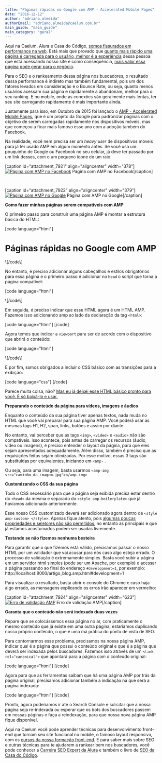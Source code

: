 ```yaml
---
title: "Páginas rápidas no Google com AMP - Accelerated Mobile Pages"
date: "2016-12-12"
author: "adriano.almeida"
authorEmail: "adriano.almeida@caelum.com.br"
main_guide: "main_guide"
main_category: "geral"
---
```


Aqui na Caelum, Alura e Casa do Código, [somos fissurados em performance na web](https://blog.caelum.com.br/performance-web-no-mundo-real-porque-o-site-do-alura-voa/). Está mais que provado que [quanto mais rápido uma página é carregada para o usuário, melhor é a experiência](https://blog.caelum.com.br/porque-voce-nao-deveria-ligar-para-o-tempo-do-onload-ou-as-metricas-que-importam-para-performance-real-na-web/) dessa pessoa que está acessando nosso site e como consequência, [mais valor essa página pode gerar para o negócio](https://blog.caelum.com.br/por-uma-web-mais-rapida-26-tecnicas-de-otimizacao-de-sites/).

Para o SEO e o rankeamento dessa página nos buscadores, o resultado dessa performance é indireto mas também fundamental, pois um dos fatores levados em consideração é o Bounce Rate, ou seja, quanto menos usuários acessam sua página e rapidamente a abandonam, melhor para o seu ranking. E no mobile, onde as conexões são geralmente mais lentas, ter seu site carregando rapidamente é mais importante ainda.

Justamente para isso, em Outubro de 2015 foi lançado o [AMP - Accelerated Mobile Pages](https://www.ampproject.org/), que é um projeto da Google para padronizar páginas com o objetivo de serem carregadas rapidamente nos dispositivos móveis, mas que começou a ficar mais famoso esse ano com a adoção também do Facebook.

Na realidade, você nem precisa ser um _heavy user_ de dispositivos móveis para já ter usado AMP em algum momento antes. Se você usa um pouquinho de Google ou Facebook no seu celular, já deve ter passado por um link desses, com o um pequeno ícone de um raio.

\[caption id="attachment\_7921" align="aligncenter" width="378"\][![Página com AMP no Facebook](https://blog.caelum.com.br/wp-content/uploads/2016/12/amp-facebook.png)](https://blog.caelum.com.br/wp-content/uploads/2016/12/amp-facebook.png) Página com AMP no Facebook\[/caption\]

 

\[caption id="attachment\_7922" align="aligncenter" width="379"\][![Página com AMP no Google](https://blog.caelum.com.br/wp-content/uploads/2016/12/amp-google.png)](https://blog.caelum.com.br/wp-content/uploads/2016/12/amp-google.png) Página com AMP no Google\[/caption\]

**Como fazer minhas páginas serem compatíveis com AMP**

O primeiro passo para construir uma página AMP é montar a estrutura básica do HTML:

\[code language="html"\] <!doctype html> <html lang="pt-BR"> <head> <meta charset="utf-8"> <title>Passo a passo do blog da Caelum</title> </head> <body>

<h1>Páginas rápidas no Google com AMP</h1>

</body> </html> \[/code\]

No entanto, é preciso adicionar alguns cabeçalhos e estilos obrigatórios para essa página e o primeiro passo é adicionar no `head` o script que torna a página compatível:

\[code language="html"\] <head> <meta charset="utf-8"> <title>Passo a passo do blog da Caelum</title>

<script async src="https://cdn.ampproject.org/v0.js"></script> </head> \[/code\]

Em seguida, é preciso indicar que esse HTML agora é um HTML AMP. Fazemos isso adicionando amp ao lado da declaração da tag `<html>`:

\[code language="html"\] <html amp lang="pt-BR"> \[/code\]

Agora temos que indicar a `viewport` para ser de acordo com o dispositivo que abrirá o conteúdo:

\[code language="html"\] <head> <!-- demais tags --> <meta name="viewport" content="width=device-width,minimum-scale=1,initial-scale=1">

</head> \[/code\]

E por fim, somos obrigados a incluir o CSS básico com as transições para a exibição:

\[code language="css"\] <style amp-boilerplate>

body{ -webkit-animation:-amp-start 8s steps(1,end) 0s 1 normal both; -moz-animation:-amp-start 8s steps(1,end) 0s 1 normal both; -ms-animation:-amp-start 8s steps(1,end) 0s 1 normal both; animation:-amp-start 8s steps(1,end) 0s 1 normal both } @-webkit-keyframes -amp-start{from{visibility:hidden}to{visibility:visible}} @-moz-keyframes -amp-start{from{visibility:hidden}to{visibility:visible}} @-ms-keyframes -amp-start{from{visibility:hidden}to{visibility:visible}} @-o-keyframes -amp-start{from{visibility:hidden}to{visibility:visible}} @keyframes -amp-start{from{visibility:hidden}to{visibility:visible}}

</style> <noscript> <style amp-boilerplate> body{-webkit-animation:none;-moz-animation:none;-ms-animation:none;animation:none} </style> </noscript> \[/code\]

Parece muita coisa, não? [Mas eu já deixei esse HTML básico pronto para você. É só baixá-lo e usar.](https://gist.github.com/adrianoalmeida7/68a15fe681654e76f616bf6b98fa1b79)

**Preparando o conteúdo da página para vídeos, imagens e áudios**

Enquanto o conteúdo da sua página tiver apenas textos, nada muda no HTML que você vai preparar para sua página AMP. Você poderá usar as mesmas tags H1, H2, span, links, botões e assim por diante.

No entanto, vai perceber que as tags `<img>`, `<video>` e `<audio>` não são compatíveis. Isso acontece, pois antes de carregar os recursos (áudio, vídeo ou imagens), é preciso entender o layout da página, para que eles sejam apresentados adequadamente. Além disso, também é preciso que as requisições feitas sejam otimizadas. Por esse motivo, essas 3 tags são substituídas por equivalentes, iniciando em `<amp-` .

Ou seja, para uma imagem, basta usarmos `<amp-img src="caminho_da_imagem.jpg"></amp-img>`

**Customizando o CSS da sua página**

Todo o CSS necessário para que a página seja exibida precisa estar dentro do `<head>` da mesma e separado do `<style amp-boilerplate>` que já havíamos adicionado anteriormente.

Esse nosso CSS customizado deverá ser adicionado agora dentro de `<style amp-custom> </style>`. Apenas fique atento, pois [algumas poucas propriedades e seletores não são permitidos](https://www.ampproject.org/docs/guides/responsive/style_pages), no entanto as principais e que já estamos acostumados podem ser usadas livremente.

**Testando se não fizemos nenhuma besteira**

Para garantir que o que fizemos está válido, precisamos passar o nosso HTML por um validador que vai acusar para nós caso algo esteja errado. O processo de validação é extremamente simples. Basta você subir a página em um servidor html simples (pode ser um Apache, por exemplo) e acessar a página passando ao final do endereço `#development=1`, por exemplo: http://localhost:8000/artigo\_blog.amp.html#development=1

Para visualizar o resultado, basta abrir o console do Chrome e caso haja algo errado, as mensagens explicando os erros irão aparecer em vermelho:

\[caption id="attachment\_7924" align="aligncenter" width="623"\][![Erro de validação AMP](https://blog.caelum.com.br/wp-content/uploads/2016/12/erro-validacao-amp.png)](https://blog.caelum.com.br/wp-content/uploads/2016/12/erro-validacao-amp.png) Erro de validação AMP\[/caption\]

**Garanta que o conteúdo não será indexado duas vezes**

Repare que se colocássemos essa página no ar, com praticamente o mesmo conteúdo que já existe em uma outra página, estaríamos duplicando nosso próprio conteúdo, o que é uma má prática do ponto de vista de SEO.

Para contornarmos esse problema, precisamos na nossa página AMP, indicar qual é a página que possui o conteúdo original e que é a página que deverá ser indexada pelos buscadores. Fazemos isso através de um `<link rel="canonical">` que apontará para a página com o conteúdo original:

\[code language="html"\] <link rel="canonical" href="http://caminho\_do\_arquivo\_original/arquivo.html"> \[/code\]

Agora para que as ferramentas saibam que há uma página AMP por trás da página original, precisamos adicionar também a indicação na que será a página indexada:

\[code language="html"\] <link rel="amphtml" href="https://caminho\_do\_arquivo\_amp/arquivo.html"> \[/code\]

Pronto, agora poderíamos ir até o Search Console e solicitar que a nossa página seja re-indexada ou esperar que os bots dos buscadores passem em nossas páginas e faça a reindexação, para que nossa nova página AMP fique disponível.

Aqui na Caelum você pode aprender técnicas para desenvolvimento front-end que tornam seu site funcional no mobile, o famoso layout responsivo, com os [cursos da nossa formação front-end](https://www.caelum.com.br/cursos-web-front-end/). E para saber mais sobre SEO e outras técnicas para te ajudarem a rankear bem nos buscadores, você pode conhecer a [Carreira SEO Expert da Alura](https://www.alura.com.br/carreira-seo-expert) e também o livro de [SEO da Casa do Código](https://www.casadocodigo.com.br/products/livro-seo).
